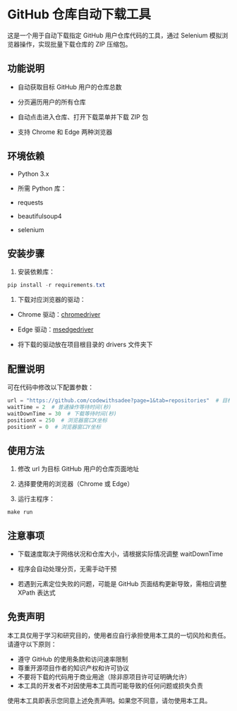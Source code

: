 # GitHub 仓库自动下载工具

这是一个用于自动下载指定 GitHub 用户仓库代码的工具，通过 Selenium 模拟浏览器操作，实现批量下载仓库的 ZIP 压缩包。

## 功能说明

- 自动获取目标 GitHub 用户的仓库总数

- 分页遍历用户的所有仓库

- 自动点击进入仓库、打开下载菜单并下载 ZIP 包

- 支持 Chrome 和 Edge 两种浏览器

## 环境依赖

- Python 3.x

- 所需 Python 库：

- requests

- beautifulsoup4

- selenium

## 安装步骤

1. 安装依赖库：

``` powershell
pip install -r requirements.txt
```

1. 下载对应浏览器的驱动：

- Chrome 驱动：[chro](https://sites.google.com/chromium.org/driver/)[medri](https://sites.google.com/chromium.org/driver/)[ver](https://sites.google.com/chromium.org/driver/)

- Edge 驱动：[msed](https://developer.microsoft.com/en-us/microsoft-edge/tools/webdriver/)[gedri](https://developer.microsoft.com/en-us/microsoft-edge/tools/webdriver/)[ver](https://developer.microsoft.com/en-us/microsoft-edge/tools/webdriver/)

- 将下载的驱动放在项目根目录的 drivers 文件夹下

## 配置说明

可在代码中修改以下配置参数：

``` python
url = "https://github.com/codewithsadee?page=1&tab=repositories"  # 目标GitHub用户仓库页面
waitTime = 2  # 普通操作等待时间(秒)
waitDownTime = 30  # 下载等待时间(秒)
positionX = 250  # 浏览器窗口X坐标
positionY = 0  # 浏览器窗口Y坐标
```

## 使用方法

1. 修改 url 为目标 GitHub 用户的仓库页面地址

1. 选择要使用的浏览器（Chrome 或 Edge）

1. 运行主程序：

``` shell
make run
```

## 注意事项

- 下载速度取决于网络状况和仓库大小，请根据实际情况调整 waitDownTime

- 程序会自动处理分页，无需手动干预

- 若遇到元素定位失败的问题，可能是 GitHub 页面结构更新导致，需相应调整 XPath 表达式

## 免责声明

本工具仅用于学习和研究目的，使用者应自行承担使用本工具的一切风险和责任。请遵守以下原则：

- 遵守 GitHub 的使用条款和访问速率限制
- 尊重开源项目作者的知识产权和许可协议
- 不要将下载的代码用于商业用途（除非原项目许可证明确允许）
- 本工具的开发者不对因使用本工具而可能导致的任何问题或损失负责

使用本工具即表示您同意上述免责声明。如果您不同意，请勿使用本工具。
